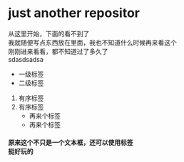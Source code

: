 <h1>just another repositor</h1> 
<p>从这里开始，下面的看不到了<br>
我就随便写点东西放在里面，我也不知道什么时候再来看这个<br>	
刚刚进来看看，都不知道过了多久了<br>
sdasdsadsa<p>
<ul>
        <li>一级标签</li>
        <li>二级标签</li>
</ul>
<ol>
        <li>有序标签</li>
        <li>
           有序标签
                <ul>
                        <li>再来个标签</li>
                        <li>再来个标签</li>
                </ul>
        </li>
</ol>

<h4>原来这个不只是一个文本框，还可以使用标签<br>挺好玩的</h4>
